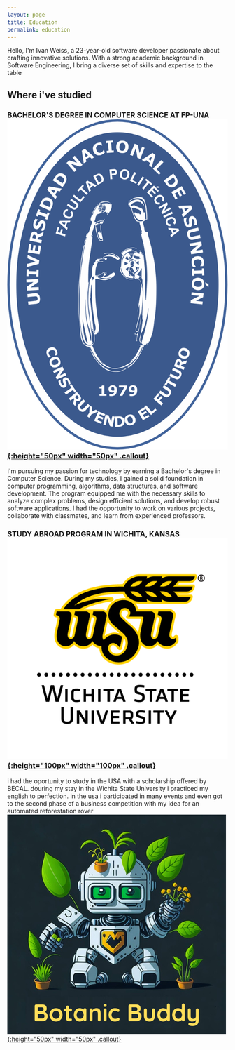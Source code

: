 ```yaml
---
layout: page
title: Education
permalink: education
---
```

Hello, I'm Ivan Weiss, a 23-year-old software developer passionate about crafting innovative solutions. With a strong academic background in Software Engineering, I bring a diverse set of skills and expertise to the table

## Where i've studied

### BACHELOR'S DEGREE IN COMPUTER SCIENCE AT FP-UNA<a href="https://www.pol.una.py//" rel="some text">![img](assets/img/logos/fpuna_logo_institucional.svg){:height="50px" width="50px" .callout}</a> 

 I'm pursuing my passion for technology by earning a Bachelor's degree in Computer Science. During my studies, I gained a solid foundation in computer programming, algorithms, data structures, and software development. The program equipped me with the necessary skills to analyze complex problems, design efficient solutions, and develop robust software applications. I had the opportunity to work on various projects, collaborate with classmates, and learn from experienced professors.
### STUDY ABROAD PROGRAM IN WICHITA, KANSAS <a href="https://www.wichita.edu/" rel="some text">![img](assets/img/logos/WSU_vertical_logo_transparent.png){:height="100px" width="100px" .callout}</a>

 i had the oportunity to study in the USA with a scholarship offered by BECAL. douring my stay in the Wichita State University i practiced my english to perfection. in the usa i participated in many events and even got to the second phase of a business competition with my idea for an automated reforestation rover 
<a href="https://youtu.be/J051XxNL2iM" rel="some text">![img](assets/img/logos/botanicBuddyLogo.png){:height="50px" width="50px" .callout}</a>
